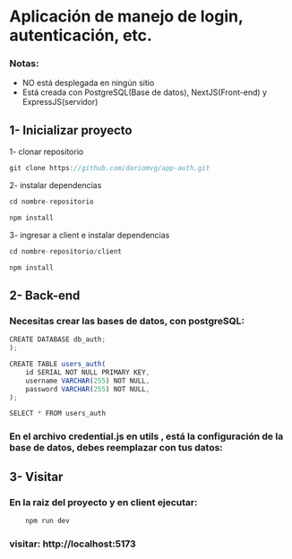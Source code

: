 # Aplicación de manejo de login, autenticación, etc.

### Notas:
- NO está desplegada en ningún sitio
- Está creada con PostgreSQL(Base de datos), NextJS(Front-end) y ExpressJS(servidor)


## 1- Inicializar proyecto  

1- clonar repositorio

```js
git clone https://github.com/dariomvg/app-auth.git
```
2- instalar dependencias

```js
cd nombre-repositorio
```

```js
npm install
```

3- ingresar a client e instalar dependencias

```js
cd nombre-repositorio/client
```

```js
npm install
```
## 2- Back-end

### Necesitas crear las bases de datos, con postgreSQL: 

```js
CREATE DATABASE db_auth;
);
```

```js
CREATE TABLE users_auth(  
    id SERIAL NOT NULL PRIMARY KEY,
    username VARCHAR(255) NOT NULL,
    password VARCHAR(255) NOT NULL,
);
```

```js
SELECT * FROM users_auth
```

### En el archivo credential.js en utils , está la configuración de la base de datos, debes reemplazar con tus datos:


## 3- Visitar

### En la raiz del proyecto y en client ejecutar:

```js
    npm run dev
```
### visitar: http://localhost:5173
